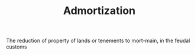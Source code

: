 ---
title: Admortization
permalink: "/definitions/admortization.html"
body: The reduction of property of lands or tenements to mort-main, in the feudal
  customs
published_at: '2018-07-07'
layout: post
---